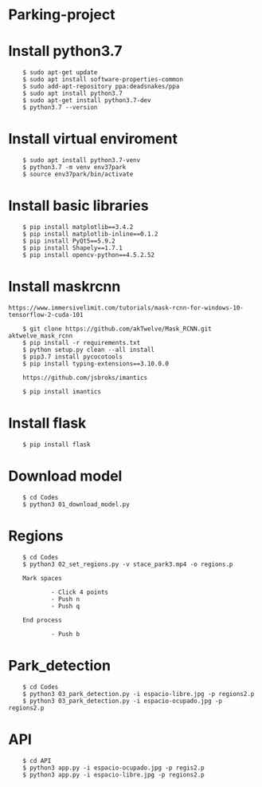# Parking-project


# Install python3.7

        $ sudo apt-get update
        $ sudo apt install software-properties-common
        $ sudo add-apt-repository ppa:deadsnakes/ppa
        $ sudo apt install python3.7
        $ sudo apt-get install python3.7-dev
        $ python3.7 --version

# Install virtual enviroment

        $ sudo apt install python3.7-venv
        $ python3.7 -m venv env37park
        $ source env37park/bin/activate

# Install basic libraries

        $ pip install matplotlib==3.4.2
        $ pip install matplotlib-inline==0.1.2
        $ pip install PyQt5==5.9.2
        $ pip install Shapely==1.7.1
        $ pip install opencv-python==4.5.2.52

# Install maskrcnn

    https://www.immersivelimit.com/tutorials/mask-rcnn-for-windows-10-tensorflow-2-cuda-101

        $ git clone https://github.com/akTwelve/Mask_RCNN.git aktwelve_mask_rcnn
        $ pip install -r requirements.txt
        $ python setup.py clean --all install
        $ pip3.7 install pycocotools
        $ pip install typing-extensions==3.10.0.0
        
        https://github.com/jsbroks/imantics

        $ pip install imantics

# Install flask

        $ pip install flask


# Download model

        $ cd Codes
        $ python3 01_download_model.py

# Regions

        $ cd Codes
        $ python3 02_set_regions.py -v stace_park3.mp4 -o regions.p

        Mark spaces                 
                
                - Click 4 points
                - Push n
                - Push q
        
        End process
                
                - Push b

# Park_detection

        $ cd Codes
        $ python3 03_park_detection.py -i espacio-libre.jpg -p regions2.p
        $ python3 03_park_detection.py -i espacio-ocupado.jpg -p regions2.p


# API

        $ cd API
        $ python3 app.py -i espacio-ocupado.jpg -p regis2.p
        $ python3 app.py -i espacio-libre.jpg -p regions2.p